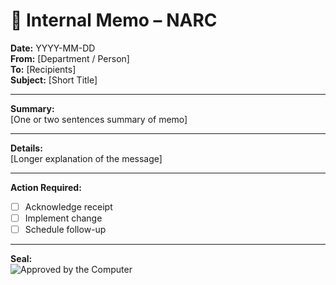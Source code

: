 # 📢 Internal Memo – NARC

**Date:** YYYY-MM-DD  
**From:** [Department / Person]  
**To:** [Recipients]  
**Subject:** [Short Title]

---

**Summary:**  
[One or two sentences summary of memo]

---

**Details:**  
[Longer explanation of the message]

---

**Action Required:**  
- [ ] Acknowledge receipt  
- [ ] Implement change  
- [ ] Schedule follow-up  

---

**Seal:**  
![Approved by the Computer](../images/seals/approved-by-computer.svg)
